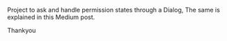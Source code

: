 Project to ask and handle permission states through a Dialog,
The same is explained in this Medium post.

Thankyou

